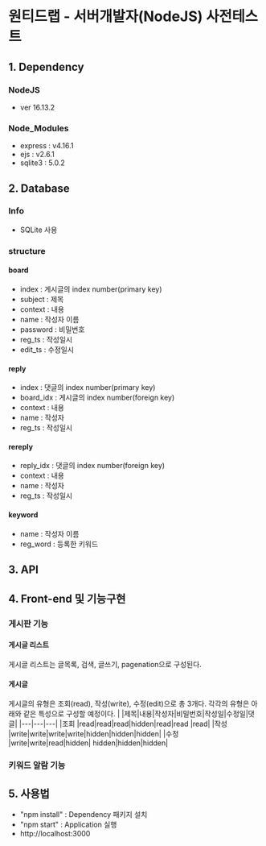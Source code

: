 # 원티드랩 - 서버개발자(NodeJS) 사전테스트
## 1. Dependency
### NodeJS
- ver 16.13.2
### Node_Modules
- express : v4.16.1
- ejs : v2.6.1
- sqlite3 : 5.0.2

## 2. Database
### Info
- SQLite 사용
### structure
#### board
- index : 게시글의 index number(primary key)
- subject : 제목
- context : 내용
- name : 작성자 이름
- password : 비밀번호
- reg_ts : 작성일시
- edit_ts : 수정일시
#### reply
- index : 댓글의 index number(primary key)
- board_idx : 게시글의 index number(foreign key)
- context : 내용
- name : 작성자
- reg_ts : 작성일시
#### rereply
- reply_idx : 댓글의 index number(foreign key)
- context : 내용
- name : 작성자
- reg_ts : 작성일시
#### keyword
- name : 작성자 이름
- reg_word : 등록한 키워드

## 3. API

## 4. Front-end 및 기능구현
### 게시판 기능
#### 게시글 리스트
게시글 리스트는 글목록, 검색, 글쓰기, pagenation으로 구성된다.

#### 게시글
게시글의 유형은 조회(read), 작성(write), 수정(edit)으로 총 3개다. 각각의 유형은 아래와 같은 특성으로 구성할 예정이다.
| |제목|내용|작성자|비밀번호|작성일|수정일|댓글|
|---|---|---|
|조회 |read|read|read|hidden|read|read |read|
|작성 |write|write|write|write|hidden|hidden|hidden|
|수정 |write|write|read|hidden| hidden|hidden|hidden|

### 키워드 알람 기능

## 5. 사용법
- "npm install" : Dependency 패키지 설치
- "npm start" : Application 실행
- http://localhost:3000